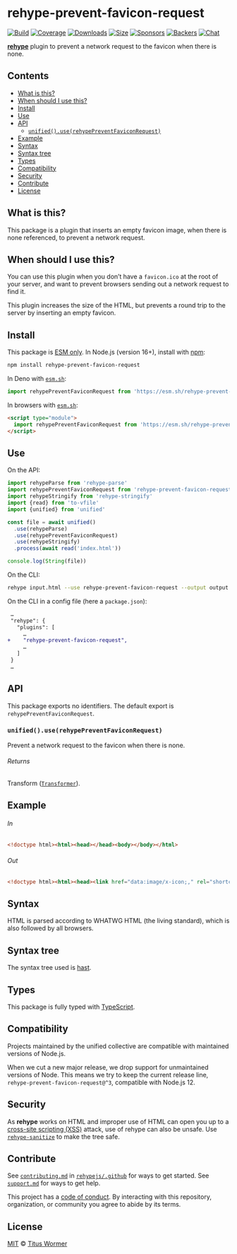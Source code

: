 <!--This file is generated-->

# rehype-prevent-favicon-request

[![Build][build-badge]][build]
[![Coverage][coverage-badge]][coverage]
[![Downloads][downloads-badge]][downloads]
[![Size][size-badge]][size]
[![Sponsors][funding-sponsors-badge]][funding]
[![Backers][funding-backers-badge]][funding]
[![Chat][chat-badge]][chat]

**[rehype][]** plugin to prevent a network request to the favicon when there
is none.

## Contents

*   [What is this?](#what-is-this)
*   [When should I use this?](#when-should-i-use-this)
*   [Install](#install)
*   [Use](#use)
*   [API](#api)
    *   [`unified().use(rehypePreventFaviconRequest)`](#unifieduserehypepreventfaviconrequest)
*   [Example](#example)
*   [Syntax](#syntax)
*   [Syntax tree](#syntax-tree)
*   [Types](#types)
*   [Compatibility](#compatibility)
*   [Security](#security)
*   [Contribute](#contribute)
*   [License](#license)

## What is this?

This package is a plugin that inserts an empty favicon image, when there is
none referenced, to prevent a network request.

## When should I use this?

You can use this plugin when you don’t have a `favicon.ico` at the root of
your server, and want to prevent browsers sending out a network request to
find it.

This plugin increases the size of the HTML, but prevents a round trip to
the server by inserting an empty favicon.

## Install

This package is [ESM only][esm].
In Node.js (version 16+), install with [npm][]:

```sh
npm install rehype-prevent-favicon-request
```

In Deno with [`esm.sh`][esm-sh]:

```js
import rehypePreventFaviconRequest from 'https://esm.sh/rehype-prevent-favicon-request@3'
```

In browsers with [`esm.sh`][esm-sh]:

```html
<script type="module">
  import rehypePreventFaviconRequest from 'https://esm.sh/rehype-prevent-favicon-request@3?bundle'
</script>
```

## Use

On the API:

```js
import rehypeParse from 'rehype-parse'
import rehypePreventFaviconRequest from 'rehype-prevent-favicon-request'
import rehypeStringify from 'rehype-stringify'
import {read} from 'to-vfile'
import {unified} from 'unified'

const file = await unified()
  .use(rehypeParse)
  .use(rehypePreventFaviconRequest)
  .use(rehypeStringify)
  .process(await read('index.html'))

console.log(String(file))
```

On the CLI:

```sh
rehype input.html --use rehype-prevent-favicon-request --output output.html
```

On the CLI in a config file (here a `package.json`):

```diff
 …
 "rehype": {
   "plugins": [
     …
+    "rehype-prevent-favicon-request",
     …
   ]
 }
 …
```

## API

This package exports no identifiers.
The default export is `rehypePreventFaviconRequest`.

### `unified().use(rehypePreventFaviconRequest)`

Prevent a network request to the favicon when there is none.

###### Returns

Transform ([`Transformer`](https://github.com/unifiedjs/unified#transformer)).

## Example

###### In

```html
<!doctype html><html><head></head><body></body></html>
```

###### Out

```html
<!doctype html><html><head><link href="data:image/x-icon;," rel="shortcut icon" type="image/x-icon"></head><body></body></html>
```

## Syntax

HTML is parsed according to WHATWG HTML (the living standard), which is also
followed by all browsers.

## Syntax tree

The syntax tree used is [hast][].

## Types

This package is fully typed with [TypeScript][].

## Compatibility

Projects maintained by the unified collective are compatible with maintained
versions of Node.js.

When we cut a new major release, we drop support for unmaintained versions of
Node.
This means we try to keep the current release line,
`rehype-prevent-favicon-request@^3`,
compatible with Node.js 12.

## Security

As **rehype** works on HTML and improper use of HTML can open you up to a
[cross-site scripting (XSS)][xss] attack, use of rehype can also be unsafe.
Use [`rehype-sanitize`][rehype-sanitize] to make the tree safe.

## Contribute

See [`contributing.md`][contributing] in [`rehypejs/.github`][health] for ways
to get started.
See [`support.md`][support] for ways to get help.

This project has a [code of conduct][coc].
By interacting with this repository, organization, or community you agree to
abide by its terms.

## License

[MIT][license] © [Titus Wormer][author]

[author]: https://wooorm.com

[build]: https://github.com/rehypejs/rehype-minify/actions

[build-badge]: https://github.com/rehypejs/rehype-minify/workflows/main/badge.svg

[chat]: https://github.com/rehypejs/rehype/discussions

[chat-badge]: https://img.shields.io/badge/chat-discussions-success.svg

[coc]: https://github.com/rehypejs/.github/blob/main/code-of-conduct.md

[contributing]: https://github.com/rehypejs/.github/blob/main/contributing.md

[coverage]: https://codecov.io/github/rehypejs/rehype-minify

[coverage-badge]: https://img.shields.io/codecov/c/github/rehypejs/rehype-minify.svg

[downloads]: https://www.npmjs.com/package/rehype-prevent-favicon-request

[downloads-badge]: https://img.shields.io/npm/dm/rehype-prevent-favicon-request.svg

[esm]: https://gist.github.com/sindresorhus/a39789f98801d908bbc7ff3ecc99d99c

[esm-sh]: https://esm.sh

[funding]: https://opencollective.com/unified

[funding-backers-badge]: https://opencollective.com/unified/backers/badge.svg

[funding-sponsors-badge]: https://opencollective.com/unified/sponsors/badge.svg

[hast]: https://github.com/syntax-tree/hast

[health]: https://github.com/rehypejs/.github

[license]: https://github.com/rehypejs/rehype-minify/blob/main/license

[npm]: https://docs.npmjs.com/cli/install

[rehype]: https://github.com/rehypejs/rehype

[rehype-sanitize]: https://github.com/rehypejs/rehype-sanitize

[size]: https://bundlejs.com/?q=rehype-prevent-favicon-request

[size-badge]: https://img.shields.io/bundlejs/size/rehype-prevent-favicon-request

[support]: https://github.com/rehypejs/.github/blob/main/support.md

[typescript]: https://www.typescriptlang.org

[xss]: https://en.wikipedia.org/wiki/Cross-site_scripting
